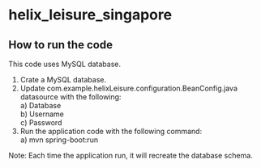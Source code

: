 # helix_leisure_singapore

How to run the code
-------------------

This code uses MySQL database.
1) Crate a MySQL database.
2) Update com.example.helixLeisure.configuration.BeanConfig.java datasource with the following:  
	a) Database  
	b) Username  
	c) Password  
3) Run the application code with the following command:  
   a) mvn spring-boot:run  
   
Note: Each time the application run, it will recreate the database schema.
